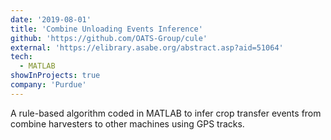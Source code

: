 ```yaml
---
date: '2019-08-01'
title: 'Combine Unloading Events Inference'
github: 'https://github.com/OATS-Group/cule'
external: 'https://elibrary.asabe.org/abstract.asp?aid=51064'
tech:
  - MATLAB
showInProjects: true
company: 'Purdue'
---
```


A rule-based algorithm coded in MATLAB to infer crop transfer events from
combine harvesters to other machines using GPS tracks.
